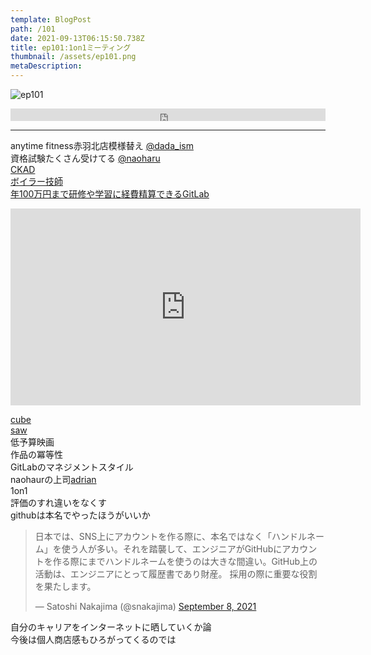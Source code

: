 ```yaml
---
template: BlogPost
path: /101
date: 2021-09-13T06:15:50.738Z
title: ep101:1on1ミーティング
thumbnail: /assets/ep101.png
metaDescription:
---
```

![ep101](/assets/ep101.png)

<iframe width="100%" height="20" scrolling="no" frameborder="no" allow="autoplay" src="https://w.soundcloud.com/player/?url=https%3A//api.soundcloud.com/tracks/1123842787%3Fsecret_token%3Ds-T0cy0OxNi26&color=%23ff5500&inverse=false&auto_play=false&show_user=true"></iframe>


***

anytime fitness赤羽北店模様替え [@dada_ism](https://twitter.com/dada_ism)   
資格試験たくさん受けてる [@naoharu](https://twitter.com/naoharu)  
[CKAD](https://training.linuxfoundation.org/ja/certification/certified-kubernetes-application-developer-ckad/)  
[ボイラー技師](https://www.exam.or.jp/exmn/H_shikaku122.htm)  
[年100万円まで研修や学習に経費精算できるGitLab](https://about.gitlab.com/handbook/finance/expenses/#-work-related-online-courses-and-professional-development-certifications)  

<iframe width="560" height="315" src="https://www.youtube.com/embed/pLO6udXU648" title="YouTube video player" frameborder="0" allow="accelerometer; autoplay; clipboard-write; encrypted-media; gyroscope; picture-in-picture" allowfullscreen></iframe>

[cube](https://movies.shochiku.co.jp/cube/)  
[saw](https://ja.wikipedia.org/wiki/%E3%82%BD%E3%82%A6_(%E6%98%A0%E7%94%BB))  
低予算映画  
作品の冪等性  
GitLabのマネジメントスタイル  
naohaurの上司[adrian](https://www.linkedin.com/in/adriansmolski)  
1on1  
評価のすれ違いをなくす  
githubは本名でやったほうがいいか  

<blockquote class="twitter-tweet"><p lang="ja" dir="ltr">日本では、SNS上にアカウントを作る際に、本名ではなく「ハンドルネーム」を使う人が多い。それを踏襲して、エンジニアがGitHubにアカウントを作る際にまでハンドルネームを使うのは大きな間違い。GitHub上の活動は、エンジニアにとって履歴書であり財産。 採用の際に重要な役割を果たします。</p>&mdash; Satoshi Nakajima (@snakajima) <a href="https://twitter.com/snakajima/status/1435754177708249089?ref_src=twsrc%5Etfw">September 8, 2021</a></blockquote> <script async src="https://platform.twitter.com/widgets.js" charset="utf-8"></script>  

自分のキャリアをインターネットに晒していくか論  
今後は個人商店感もひろがってくるのでは  
  
